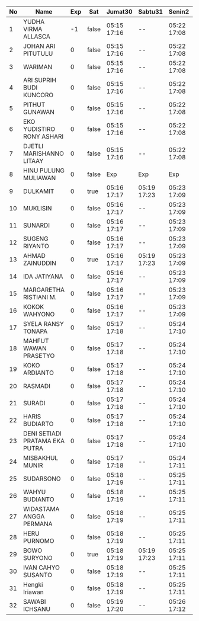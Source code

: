 | No | Name | Exp | Sat | Jumat30 | Sabtu31 | Senin2 | Selasa3 | Rabu4 | Kamis5 | Jumat6 | Sabtu7 | Senin9 | Selasa10 | Rabu11 | Kamis12 | Jumat13 | Sabtu14 | Senin16 | Selasa17 | Rabu18 | Kamis19 | Jumat20 | Sabtu21 | Senin23 | Selasa24 | Rabu25 |
|-----|-----|-----|-----|-----|-----|-----|-----|-----|-----|-----|-----|-----|-----|-----|-----|-----|-----|-----|-----|-----|-----|-----|-----|-----|-----|-----|
| 1 | YUDHA VIRMA ALLASCA | -1 | false | 05:15 17:16 | -- | 05:22 17:08 | 05:28 17:00 | 05:29 17:00 | 05:23 17:00 | 05:08 17:09 | -- | 05:08 17:24 | 05:11 17:17 | 05:18 17:00 | 05:04 17:23 | 05:18 17:27 | -- | 05:29 17:27 | 05:06 17:19 | 05:12 17:09 | 05:09 17:26 | 05:03 17:11 | -- | 05:04 17:14 | 05:07 17:05 | 05:25 17:07 |
| 2 | JOHAN ARI PITUTULU | 0 | false | 05:15 17:16 | -- | 05:22 17:08 | 05:28 17:00 | 05:29 17:00 | 05:23 17:00 | 05:08 17:09 | -- | 05:08 17:24 | 05:11 17:17 | 05:18 17:00 | 05:04 17:23 | 05:18 17:27 | -- | 05:29 17:27 | 05:06 17:19 | 05:12 17:09 | 05:09 17:26 | 05:03 17:11 | -- | 05:04 17:14 | 05:07 17:05 | 05:25 17:07 |
| 3 | WARIMAN | 0 | false | 05:15 17:16 | -- | 05:22 17:08 | 05:28 17:00 | 05:29 17:00 | 05:23 17:00 | 05:08 17:09 | -- | 05:08 17:24 | 05:11 17:17 | 05:18 17:00 | 05:04 17:23 | 05:18 17:27 | -- | 05:29 17:27 | 05:06 17:19 | 05:12 17:09 | 05:09 17:26 | 05:03 17:11 | -- | 05:04 17:14 | 05:07 17:05 | 05:25 17:07 |
| 4 | ARI SUPRIH BUDI KUNCORO | 0 | false | 05:15 17:16 | -- | 05:22 17:08 | 05:28 17:00 | 05:29 17:00 | 05:23 17:00 | 05:08 17:09 | -- | 05:08 17:24 | 05:11 17:17 | 05:18 17:00 | 05:04 17:23 | 05:18 17:27 | -- | 05:29 17:27 | 05:06 17:19 | 05:12 17:09 | 05:09 17:26 | 05:03 17:11 | -- | 05:04 17:14 | 05:07 17:05 | 05:25 17:07 |
| 5 | PITHUT GUNAWAN | 0 | false | 05:15 17:16 | -- | 05:22 17:08 | 05:28 17:00 | 05:29 17:00 | 05:23 17:00 | 05:08 17:09 | -- | 05:08 17:24 | 05:11 17:17 | 05:18 17:00 | 05:04 17:23 | 05:18 17:27 | -- | 05:29 17:27 | 05:06 17:19 | 05:12 17:09 | 05:09 17:26 | 05:03 17:11 | -- | 05:04 17:14 | 05:07 17:05 | 05:25 17:08 |
| 6 | EKO YUDISTIRO RONY ASHARI | 0 | false | 05:15 17:16 | -- | 05:22 17:08 | 05:28 17:00 | 05:29 17:00 | 05:23 17:00 | 05:08 17:09 | -- | 05:08 17:24 | 05:11 17:17 | 05:18 17:00 | 05:04 17:23 | 05:18 17:27 | -- | 05:29 17:27 | 05:06 17:19 | 05:12 17:09 | 05:09 17:26 | 05:03 17:12 | -- | 05:04 17:15 | 05:07 17:05 | 05:25 17:08 |
| 7 | DJETLI MARISHANNO LITAAY | 0 | false | 05:15 17:16 | -- | 05:22 17:08 | 05:28 17:00 | 05:29 17:00 | 05:23 17:00 | 05:08 17:09 | -- | 05:08 17:25 | 05:11 17:17 | 05:18 17:01 | 05:04 17:23 | 05:18 17:27 | -- | 05:29 17:27 | 05:06 17:19 | 05:12 17:09 | 05:09 17:26 | 05:03 17:12 | -- | 05:04 17:15 | 05:07 17:06 | 05:25 17:08 |
| 8 | HINU PULUNG MULIAWAN | 0 | false | Exp | Exp | Exp | Exp | Exp | Exp | Exp | Exp | Exp | Exp | Exp | Exp | Exp | Exp | Exp | Exp | Exp | Exp | Exp | Exp | Exp | Exp | Exp |
| 9 | DULKAMIT | 0 | true | 05:16 17:17 | 05:19 17:23 | 05:23 17:09 | 05:29 17:01 | 05:30 17:01 | 05:24 17:01 | 05:09 17:10 | 05:27 17:25 | 05:09 17:25 | 05:12 17:18 | 05:19 17:01 | 05:05 17:24 | 05:19 17:28 | 05:20 17:06 | 05:30 17:28 | 05:07 17:20 | 05:13 17:10 | 05:10 17:27 | 05:04 17:12 | 05:01 17:27 | 05:05 17:15 | 05:08 17:06 | 05:26 17:08 |
| 10 | MUKLISIN | 0 | false | 05:16 17:17 | -- | 05:23 17:09 | 05:29 17:01 | 05:30 17:01 | 05:24 17:01 | 05:09 17:10 | -- | 05:09 17:25 | 05:12 17:18 | 05:19 17:01 | 05:05 17:24 | 05:19 17:28 | -- | 05:30 17:28 | 05:07 17:20 | 05:13 17:10 | 05:10 17:27 | 05:04 17:12 | -- | 05:05 17:15 | 05:08 17:06 | 05:26 17:08 |
| 11 | SUNARDI | 0 | false | 05:16 17:17 | -- | 05:23 17:09 | 05:29 17:01 | 05:30 17:01 | 05:24 17:01 | 05:09 17:10 | -- | 05:09 17:25 | 05:12 17:18 | 05:19 17:01 | 05:05 17:24 | 05:19 17:28 | -- | 05:30 17:28 | 05:07 17:20 | 05:13 17:10 | 05:10 17:27 | 05:04 17:12 | -- | 05:05 17:15 | 05:08 17:06 | 05:26 17:08 |
| 12 | SUGENG RIYANTO | 0 | false | 05:16 17:17 | -- | 05:23 17:09 | 05:29 17:01 | 05:30 17:01 | 05:24 17:01 | 05:09 17:10 | -- | 05:09 17:25 | 05:12 17:18 | 05:19 17:01 | 05:05 17:24 | 05:19 17:28 | -- | 05:30 17:28 | 05:07 17:20 | 05:13 17:10 | 05:10 17:27 | 05:04 17:12 | -- | 05:05 17:16 | 05:08 17:06 | 05:26 17:09 |
| 13 | AHMAD ZAINUDDIN | 0 | true | 05:16 17:17 | 05:19 17:23 | 05:23 17:09 | 05:29 17:01 | 05:30 17:01 | 05:24 17:01 | 05:09 17:10 | 05:27 17:25 | 05:09 17:25 | 05:12 17:18 | 05:19 17:01 | 05:05 17:24 | 05:19 17:28 | 05:20 17:06 | 05:30 17:28 | 05:07 17:20 | 05:13 17:10 | 05:10 17:27 | 05:04 17:12 | 05:01 17:27 | 05:05 17:16 | 05:08 17:06 | 05:26 17:09 |
| 14 | IDA JATIYANA | 0 | false | 05:16 17:17 | -- | 05:23 17:09 | 05:29 17:01 | 05:30 17:01 | 05:24 17:01 | 05:09 17:10 | -- | 05:09 17:25 | 05:12 17:18 | 05:19 17:02 | 05:05 17:24 | 05:19 17:28 | -- | 05:30 17:28 | 05:07 17:20 | 05:13 17:10 | 05:10 17:27 | 05:04 17:13 | -- | 05:05 17:16 | 05:08 17:06 | 05:26 17:09 |
| 15 | MARGARETHA RISTIANI M. | 0 | false | 05:16 17:17 | -- | 05:23 17:09 | 05:29 17:01 | 05:30 17:01 | 05:24 17:01 | 05:09 17:10 | -- | 05:09 17:26 | 05:12 17:18 | 05:19 17:02 | 05:05 17:25 | 05:19 17:28 | -- | 05:30 17:28 | 05:07 17:20 | 05:13 17:10 | 05:10 17:27 | 05:04 17:13 | -- | 05:05 17:16 | 05:08 17:06 | 05:26 17:09 |
| 16 | KOKOK WAHYONO | 0 | false | 05:16 17:17 | -- | 05:23 17:09 | 05:29 17:01 | 05:30 17:01 | 05:24 17:01 | 05:09 17:10 | -- | 05:09 17:26 | 05:13 17:18 | 05:19 17:02 | 05:05 17:25 | 05:20 17:29 | -- | 05:30 17:28 | 05:07 17:20 | 05:13 17:10 | 05:10 17:27 | 05:04 17:13 | -- | 05:06 17:17 | 05:08 17:07 | 05:26 17:09 |
| 17 | SYELA RANSY TONAPA | 0 | false | 05:17 17:18 | -- | 05:24 17:10 | 05:30 17:02 | 05:31 17:02 | 05:25 17:02 | 05:10 17:11 | -- | 05:10 17:26 | 05:13 17:19 | 05:20 17:02 | 05:06 17:25 | 05:20 17:29 | -- | 05:31 17:29 | 05:08 17:21 | 05:14 17:11 | 05:11 17:28 | 05:05 17:13 | -- | 05:06 17:17 | 05:09 17:07 | 05:27 17:10 |
| 18 | MAHFUT WAWAN PRASETYO | 0 | false | 05:17 17:18 | -- | 05:24 17:10 | 05:30 17:02 | 05:31 17:02 | 05:25 17:02 | 05:10 17:11 | -- | 05:10 17:26 | 05:13 17:19 | 05:20 17:02 | 05:06 17:25 | 05:20 17:29 | -- | 05:31 17:29 | 05:08 17:21 | 05:14 17:11 | 05:11 17:28 | 05:05 17:13 | -- | 05:06 17:17 | 05:09 17:07 | 05:27 17:10 |
| 19 | KOKO ARDIANTO | 0 | false | 05:17 17:18 | -- | 05:24 17:10 | 05:30 17:02 | 05:31 17:02 | 05:25 17:02 | 05:10 17:11 | -- | 05:10 17:26 | 05:13 17:19 | 05:20 17:03 | 05:06 17:25 | 05:20 17:29 | -- | 05:31 17:29 | 05:08 17:21 | 05:14 17:11 | 05:11 17:28 | 05:05 17:13 | -- | 05:06 17:18 | 05:09 17:07 | 05:27 17:10 |
| 20 | RASMADI | 0 | false | 05:17 17:18 | -- | 05:24 17:10 | 05:30 17:02 | 05:31 17:02 | 05:25 17:02 | 05:10 17:11 | -- | 05:10 17:26 | 05:13 17:19 | 05:20 17:03 | 05:06 17:26 | 05:20 17:29 | -- | 05:31 17:29 | 05:08 17:21 | 05:14 17:11 | 05:11 17:28 | 05:05 17:13 | -- | 05:06 17:18 | 05:09 17:07 | 05:27 17:10 |
| 21 | SURADI | 0 | false | 05:17 17:18 | -- | 05:24 17:10 | 05:30 17:02 | 05:31 17:02 | 05:25 17:02 | 05:10 17:11 | -- | 05:10 17:26 | 05:13 17:19 | 05:20 17:03 | 05:06 17:26 | 05:20 17:29 | -- | 05:31 17:29 | 05:08 17:21 | 05:14 17:11 | 05:11 17:28 | 05:05 17:14 | -- | 05:06 17:18 | 05:09 17:07 | 05:27 17:10 |
| 22 | HARIS BUDIARTO | 0 | false | 05:17 17:18 | -- | 05:24 17:10 | 05:30 17:02 | 05:31 17:02 | 05:25 17:02 | 05:10 17:11 | -- | 05:10 17:27 | 05:13 17:19 | 05:20 17:03 | 05:06 17:26 | 05:20 17:29 | -- | 05:31 17:29 | 05:08 17:21 | 05:14 17:11 | 05:11 17:28 | 05:05 17:14 | -- | 05:06 17:18 | 05:09 17:07 | 05:27 17:10 |
| 23 | DENI SETIADI PRATAMA EKA PUTRA | 0 | false | 05:17 17:18 | -- | 05:24 17:10 | 05:30 17:02 | 05:31 17:02 | 05:25 17:02 | 05:10 17:11 | -- | 05:10 17:27 | 05:14 17:19 | 05:20 17:03 | 05:06 17:26 | 05:20 17:29 | -- | 05:31 17:29 | 05:08 17:21 | 05:14 17:11 | 05:11 17:28 | 05:05 17:14 | -- | 05:06 17:18 | 05:09 17:08 | 05:27 17:10 |
| 24 | MISBAKHUL MUNIR | 0 | false | 05:17 17:18 | -- | 05:24 17:11 | 05:31 17:02 | 05:31 17:02 | 05:25 17:03 | 05:10 17:11 | -- | 05:10 17:27 | 05:14 17:19 | 05:20 17:03 | 05:07 17:26 | 05:21 17:30 | -- | 05:31 17:29 | 05:08 17:21 | 05:14 17:11 | 05:12 17:29 | 05:05 17:14 | -- | 05:07 17:19 | 05:09 17:08 | 05:27 17:11 |
| 25 | SUDARSONO | 0 | false | 05:18 17:19 | -- | 05:25 17:11 | 05:31 17:03 | 05:32 17:03 | 05:26 17:03 | 05:11 17:12 | -- | 05:11 17:27 | 05:14 17:20 | 05:21 17:03 | 05:07 17:27 | 05:21 17:30 | -- | 05:32 17:30 | 05:09 17:22 | 05:15 17:12 | 05:12 17:29 | 05:06 17:14 | -- | 05:07 17:19 | 05:10 17:08 | 05:28 17:11 |
| 26 | WAHYU BUDIANTO | 0 | false | 05:18 17:19 | -- | 05:25 17:11 | 05:31 17:03 | 05:32 17:03 | 05:26 17:03 | 05:11 17:12 | -- | 05:11 17:27 | 05:14 17:20 | 05:21 17:04 | 05:07 17:27 | 05:21 17:30 | -- | 05:32 17:30 | 05:09 17:22 | 05:15 17:12 | 05:12 17:29 | 05:06 17:14 | -- | 05:07 17:19 | 05:10 17:08 | 05:28 17:11 |
| 27 | WIDASTAMA ANGGA PERMANA | 0 | false | 05:18 17:19 | -- | 05:25 17:11 | 05:31 17:03 | 05:32 17:03 | 05:26 17:03 | 05:11 17:12 | -- | 05:11 17:27 | 05:14 17:20 | 05:21 17:04 | 05:07 17:27 | 05:21 17:30 | -- | 05:32 17:30 | 05:09 17:22 | 05:15 17:12 | 05:12 17:29 | 05:06 17:14 | -- | 05:07 17:19 | 05:10 17:08 | 05:28 17:11 |
| 28 | HERU PURNOMO | 0 | false | 05:18 17:19 | -- | 05:25 17:11 | 05:31 17:03 | 05:32 17:03 | 05:26 17:03 | 05:11 17:12 | -- | 05:11 17:28 | 05:14 17:20 | 05:21 17:04 | 05:07 17:27 | 05:21 17:30 | -- | 05:32 17:30 | 05:09 17:22 | 05:15 17:12 | 05:12 17:29 | 05:06 17:14 | -- | 05:07 17:20 | 05:10 17:08 | 05:28 17:11 |
| 29 | BOWO SURYONO | 0 | true | 05:18 17:19 | 05:19 17:23 | 05:25 17:11 | 05:31 17:03 | 05:32 17:03 | 05:26 17:03 | 05:11 17:12 | 05:27 17:25 | 05:11 17:28 | 05:14 17:20 | 05:21 17:04 | 05:07 17:27 | 05:21 17:30 | 05:20 17:06 | 05:32 17:30 | 05:09 17:22 | 05:15 17:12 | 05:12 17:29 | 05:06 17:15 | 05:01 17:27 | 05:07 17:20 | 05:10 17:08 | 05:28 17:11 |
| 30 | IVAN CAHYO SUSANTO | 0 | false | 05:18 17:19 | -- | 05:25 17:11 | 05:31 17:03 | 05:32 17:03 | 05:26 17:03 | 05:11 17:12 | -- | 05:11 17:28 | 05:14 17:20 | 05:21 17:04 | 05:07 17:27 | 05:21 17:30 | -- | 05:32 17:30 | 05:09 17:22 | 05:15 17:12 | 05:12 17:29 | 05:06 17:15 | -- | 05:07 17:20 | 05:10 17:09 | 05:28 17:11 |
| 31 | Hengki Iriawan | 0 | false | 05:18 17:19 | -- | 05:25 17:11 | 05:31 17:03 | 05:32 17:03 | 05:26 17:04 | 05:11 17:12 | -- | 05:11 17:28 | 05:15 17:20 | 05:21 17:04 | 05:07 17:28 | 05:21 17:31 | -- | 05:32 17:30 | 05:09 17:22 | 05:15 17:12 | 05:12 17:29 | 05:06 17:15 | -- | 05:07 17:20 | 05:10 17:09 | 05:28 17:12 |
| 32 | SAWABI ICHSANU | 0 | false | 05:19 17:20 | -- | 05:26 17:12 | 05:32 17:04 | 05:33 17:04 | 05:27 17:04 | 05:12 17:13 | -- | 05:12 17:28 | 05:15 17:21 | 05:22 17:04 | 05:08 17:28 | 05:22 17:31 | -- | 05:33 17:31 | 05:10 17:23 | 05:16 17:13 | 05:13 17:30 | 05:07 17:15 | -- | 05:08 17:21 | 05:11 17:09 | 05:29 17:12 |
